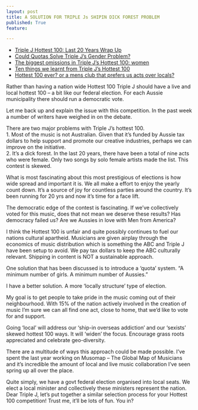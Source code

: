 ```yaml
---
layout: post
title: A SOLUTION FOR TRIPLE Js SHIPIN DICK FOREST PROBLEM
published: True
feature: 

---
```


*   [Triple J Hottest 100: Last 20 Years Wrap Up](http://www.abc.net.au/triplej/hottest100/alltime/20years/)
*   [Could Quotas Solve Triple J’s Gender Problem?](http://junkee.com/triple-j-has-a-gender-problem-are-quotas-the-answer/11544)
*   [The biggest omissions in Triple J’s Hottest 100: women](http://www.thevine.com.au/music/news/the-biggest-omissions-in-triple-j-hottest-100-women/)
*   [Ten things we learnt from Triple J’s Hottest 100](http://www.smh.com.au/entertainment/music/ten-things-we-learnt-from-triple-js-hottest-100-20130610-2nzg1.html#ixzz2VymOLYo2)
*   [Hottest 100 ever? or a mens club that prefers us acts over locals?](http://themusic.com.au/news/all/2013/06/10/hottest-100-results-lack-female-artists-and-few-australians/)

Rather than having a nation wide Hottest 100 Triple J should have a live and local hottest 100 – a bit like our federal election. For each Aussie municipality there should run a democratic vote.

Let me back up and explain the issue with this competition. In the past week a number of writers have weighed in on the debate.

There are two major problems with Triple J’s hottest 100.  
1\. Most of the music is not Australian. Given that it’s funded by Aussie tax dollars to help support and promote our creative industries, perhaps we can improve on the initiative.  
2\. It’s a dick forest. In the last 20 years, there have been a total of nine acts who were female. Only two songs by solo female artists made the list. This contest is skewed.

What is most fascinating about this most prestigious of elections is how wide spread and important it is. We all make a effort to enjoy the yearly count down. It’s a source of joy for countless parties around the country. It’s been running for 20 yrs and now it’s time for a face lift.

The democratic edge of the contest is fascinating. If we’ve collectively voted for this music, does that not mean we deserve these results? Has democracy failed us? Are we Aussies in love with Men from America?

I think the Hottest 100 is unfair and quite possibly continues to fuel our nations cultural apartheid. Musicians are given airplay through the economics of music distribution which is something the ABC and Triple J have been setup to avoid. We pay tax dollars to keep the ABC culturally relevant. Shipping in content is NOT a sustainable approach.

One solution that has been discussed is to introduce a ‘quota’ system. “A minimum number of girls. A minimum number of Aussies.”

I have a better solution. A more ‘locally structure’ type of election.

My goal is to get people to take pride in the music coming out of their neighbourhood. With 15% of the nation actively involved in the creation of music I’m sure we can all find one act, close to home, that we’d like to vote for and support.

Going ‘local’ will address our ‘ship-in overseas addiction’ and our ‘sexists’ skewed hottest 100 ways. It will ‘widen’ the focus. Encourage grass roots appreciated and celebrate geo-diversity.

There are a multitude of ways this approach could be made possible. I’ve spent the last year working on Musomap – The Global Map of Musicians and it’s incredible the amount of local and live music collaboration I’ve seen spring up all over the place.

Quite simply, we have a govt federal election organised into local seats. We elect a local minister and collectively these ministers represent the nation. Dear Triple J, let’s put together a similar selection process for your Hottest 100 competition! Trust me, it’ll be lots of fun. You in?